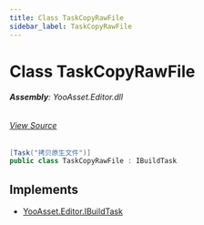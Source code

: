 ```yaml
---
title: Class TaskCopyRawFile
sidebar_label: TaskCopyRawFile
---
```

# Class TaskCopyRawFile


###### **Assembly**: YooAsset.Editor.dll
###### [View Source](https://github.com/tuyoogame/YooAsset/blob/main/Assets/YooAsset/Editor/AssetBundleBuilder/BuildTasks/TaskCopyRawFile.cs#L8)
```csharp title="Declaration"
[Task("拷贝原生文件")]
public class TaskCopyRawFile : IBuildTask
```

## Implements

* [YooAsset.Editor.IBuildTask](../YooAsset.Editor/IBuildTask.md)

